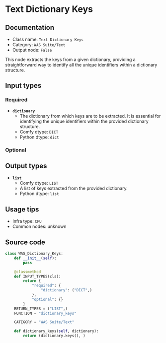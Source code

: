 # Text Dictionary Keys
## Documentation
- Class name: `Text Dictionary Keys`
- Category: `WAS Suite/Text`
- Output node: `False`

This node extracts the keys from a given dictionary, providing a straightforward way to identify all the unique identifiers within a dictionary structure.
## Input types
### Required
- **`dictionary`**
    - The dictionary from which keys are to be extracted. It is essential for identifying the unique identifiers within the provided dictionary structure.
    - Comfy dtype: `DICT`
    - Python dtype: `dict`
### Optional
## Output types
- **`list`**
    - Comfy dtype: `LIST`
    - A list of keys extracted from the provided dictionary.
    - Python dtype: `list`
## Usage tips
- Infra type: `CPU`
- Common nodes: unknown


## Source code
```python
class WAS_Dictionary_Keys:
    def __init__(self):
        pass

    @classmethod
    def INPUT_TYPES(cls):
        return {
            "required": {
                "dictionary": ("DICT",)
            },
            "optional": {}
        }
    RETURN_TYPES = ("LIST",)
    FUNCTION = "dictionary_keys"

    CATEGORY = "WAS Suite/Text"

    def dictionary_keys(self, dictionary):
        return (dictionary.keys(), )

```
